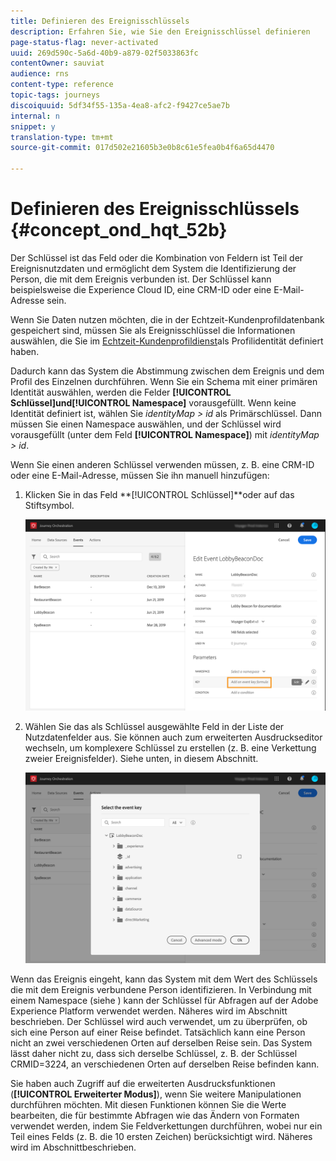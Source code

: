 ```yaml
---
title: Definieren des Ereignisschlüssels
description: Erfahren Sie, wie Sie den Ereignisschlüssel definieren
page-status-flag: never-activated
uuid: 269d590c-5a6d-40b9-a879-02f5033863fc
contentOwner: sauviat
audience: rns
content-type: reference
topic-tags: journeys
discoiquuid: 5df34f55-135a-4ea8-afc2-f9427ce5ae7b
internal: n
snippet: y
translation-type: tm+mt
source-git-commit: 017d502e21605b3e0b8c61e5fea0b4f6a65d4470

---
```



# Definieren des Ereignisschlüssels {#concept_ond_hqt_52b}

Der Schlüssel ist das Feld oder die Kombination von Feldern ist Teil der Ereignisnutzdaten und ermöglicht dem System die Identifizierung der Person, die mit dem Ereignis verbunden ist. Der Schlüssel kann beispielsweise die Experience Cloud ID, eine CRM-ID oder eine E-Mail-Adresse sein.

Wenn Sie Daten nutzen möchten, die in der Echtzeit-Kundenprofildatenbank gespeichert sind, müssen Sie als Ereignisschlüssel die Informationen auswählen, die Sie im [Echtzeit-Kundenprofildienst](https://www.adobe.io/apis/cloudplatform/dataservices/profile-identity-segmentation/profile-identity-segmentation-services.html#!api-specification/markdown/narrative/technical_overview/unified_profile_architectural_overview/unified_profile_architectural_overview.md)als Profilidentität definiert haben.

Dadurch kann das System die Abstimmung zwischen dem Ereignis und dem Profil des Einzelnen durchführen. Wenn Sie ein Schema mit einer primären Identität auswählen, werden die Felder **[!UICONTROL Schlüssel]**und**[!UICONTROL  Namespace]** vorausgefüllt. Wenn keine Identität definiert ist, wählen Sie _identityMap > id_ als Primärschlüssel. Dann müssen Sie einen Namespace auswählen, und der Schlüssel wird vorausgefüllt (unter dem Feld **[!UICONTROL Namespace]**) mit _identityMap > id_.

Wenn Sie einen anderen Schlüssel verwenden müssen, z. B. eine CRM-ID oder eine E-Mail-Adresse, müssen Sie ihn manuell hinzufügen:

1. Klicken Sie in das Feld **[!UICONTROL Schlüssel]**oder auf das Stiftsymbol.

   ![](../assets/journey16.png)

1. Wählen Sie das als Schlüssel ausgewählte Feld in der Liste der Nutzdatenfelder aus. Sie können auch zum erweiterten Ausdruckseditor wechseln, um komplexere Schlüssel zu erstellen (z. B. eine Verkettung zweier Ereignisfelder). Siehe unten, in diesem Abschnitt.

   ![](../assets/journey20.png)

Wenn das Ereignis eingeht, kann das System mit dem Wert des Schlüssels die mit dem Ereignis verbundene Person identifizieren. In Verbindung mit einem Namespace (siehe [](../event/selecting-the-namespace.md)) kann der Schlüssel für Abfragen auf der Adobe Experience Platform verwendet werden. Näheres wird im Abschnitt [](../building-journeys/about-orchestration-activities.md) beschrieben.
Der Schlüssel wird auch verwendet, um zu überprüfen, ob sich eine Person auf einer Reise befindet. Tatsächlich kann eine Person nicht an zwei verschiedenen Orten auf derselben Reise sein. Das System lässt daher nicht zu, dass sich derselbe Schlüssel, z. B. der Schlüssel CRMID=3224, an verschiedenen Orten auf derselben Reise befinden kann.

Sie haben auch Zugriff auf die erweiterten Ausdrucksfunktionen (**[!UICONTROL Erweiterter Modus]**), wenn Sie weitere Manipulationen durchführen möchten. Mit diesen Funktionen können Sie die Werte bearbeiten, die für bestimmte Abfragen wie das Ändern von Formaten verwendet werden, indem Sie Feldverkettungen durchführen, wobei nur ein Teil eines Felds (z. B. die 10 ersten Zeichen) berücksichtigt wird. Näheres wird im Abschnitt[](../expression/expressionadvanced.md)beschrieben.
